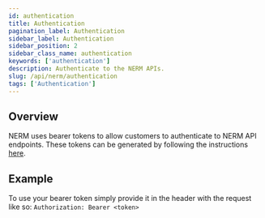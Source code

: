 ```yaml
---
id: authentication
title: Authentication
pagination_label: Authentication
sidebar_label: Authentication
sidebar_position: 2
sidebar_class_name: authentication
keywords: ['authentication']
description: Authenticate to the NERM APIs.
slug: /api/nerm/authentication
tags: ['Authentication']
---
```




## Overview

NERM uses bearer tokens to allow customers to authenticate to NERM API endpoints. These tokens can be generated by following the instructions [here](https://documentation.sailpoint.com/ne-admin/help/setup/api.html).

## Example

To use your bearer token simply provide it in the header with the request like so: `Authorization: Bearer <token>`


